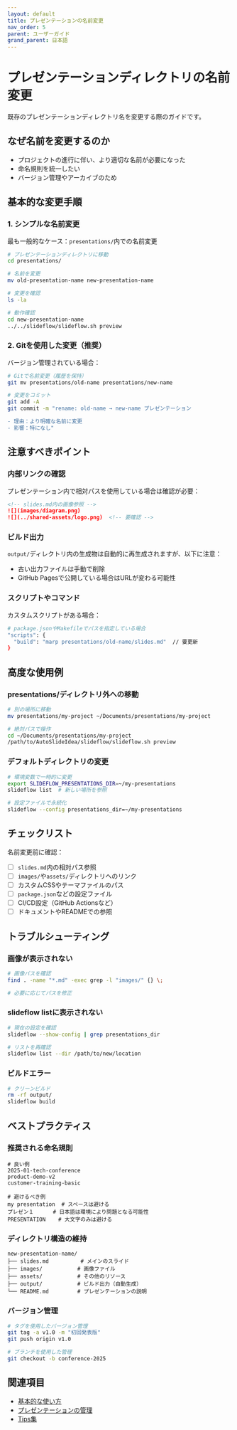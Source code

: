```yaml
---
layout: default
title: プレゼンテーションの名前変更
nav_order: 5
parent: ユーザーガイド
grand_parent: 日本語
---
```


# プレゼンテーションディレクトリの名前変更

既存のプレゼンテーションディレクトリ名を変更する際のガイドです。

## なぜ名前を変更するのか

- プロジェクトの進行に伴い、より適切な名前が必要になった
- 命名規則を統一したい
- バージョン管理やアーカイブのため

## 基本的な変更手順

### 1. シンプルな名前変更

最も一般的なケース：`presentations/`内での名前変更

```bash
# プレゼンテーションディレクトリに移動
cd presentations/

# 名前を変更
mv old-presentation-name new-presentation-name

# 変更を確認
ls -la

# 動作確認
cd new-presentation-name
../../slideflow/slideflow.sh preview
```

### 2. Gitを使用した変更（推奨）

バージョン管理されている場合：

```bash
# Gitで名前変更（履歴を保持）
git mv presentations/old-name presentations/new-name

# 変更をコミット
git add -A
git commit -m "rename: old-name → new-name プレゼンテーション

- 理由：より明確な名前に変更
- 影響：特になし"
```

## 注意すべきポイント

### 内部リンクの確認

プレゼンテーション内で相対パスを使用している場合は確認が必要：

```markdown
<!-- slides.md内の画像参照 -->
![](images/diagram.png)
![](../shared-assets/logo.png)  <!-- 要確認 -->
```

### ビルド出力

`output/`ディレクトリ内の生成物は自動的に再生成されますが、以下に注意：

- 古い出力ファイルは手動で削除
- GitHub Pagesで公開している場合はURLが変わる可能性

### スクリプトやコマンド

カスタムスクリプトがある場合：

```bash
# package.jsonやMakefileでパスを指定している場合
"scripts": {
  "build": "marp presentations/old-name/slides.md"  // 要更新
}
```

## 高度な使用例

### presentations/ディレクトリ外への移動

```bash
# 別の場所に移動
mv presentations/my-project ~/Documents/presentations/my-project

# 絶対パスで操作
cd ~/Documents/presentations/my-project
/path/to/AutoSlideIdea/slideflow/slideflow.sh preview
```

### デフォルトディレクトリの変更

```bash
# 環境変数で一時的に変更
export SLIDEFLOW_PRESENTATIONS_DIR=~/my-presentations
slideflow list  # 新しい場所を参照

# 設定ファイルで永続化
slideflow --config presentations_dir=~/my-presentations
```

## チェックリスト

名前変更前に確認：

- [ ] `slides.md`内の相対パス参照
- [ ] `images/`や`assets/`ディレクトリへのリンク
- [ ] カスタムCSSやテーマファイルのパス
- [ ] `package.json`などの設定ファイル
- [ ] CI/CD設定（GitHub Actionsなど）
- [ ] ドキュメントやREADMEでの参照

## トラブルシューティング

### 画像が表示されない

```bash
# 画像パスを確認
find . -name "*.md" -exec grep -l "images/" {} \;

# 必要に応じてパスを修正
```

### slideflow listに表示されない

```bash
# 現在の設定を確認
slideflow --show-config | grep presentations_dir

# リストを再確認
slideflow list --dir /path/to/new/location
```

### ビルドエラー

```bash
# クリーンビルド
rm -rf output/
slideflow build
```

## ベストプラクティス

### 推奨される命名規則

```
# 良い例
2025-01-tech-conference
product-demo-v2
customer-training-basic

# 避けるべき例
my presentation  # スペースは避ける
プレゼン１      # 日本語は環境により問題となる可能性
PRESENTATION    # 大文字のみは避ける
```

### ディレクトリ構造の維持

```
new-presentation-name/
├── slides.md          # メインのスライド
├── images/           # 画像ファイル
├── assets/           # その他のリソース
├── output/           # ビルド出力（自動生成）
└── README.md         # プレゼンテーションの説明
```

### バージョン管理

```bash
# タグを使用したバージョン管理
git tag -a v1.0 -m "初回発表版"
git push origin v1.0

# ブランチを使用した管理
git checkout -b conference-2025
```

## 関連項目

- [基本的な使い方](basic-usage.md)
- [プレゼンテーションの管理](../reference/scripts.md#manage-presentation)
- [Tips集](../guides/tips.md)